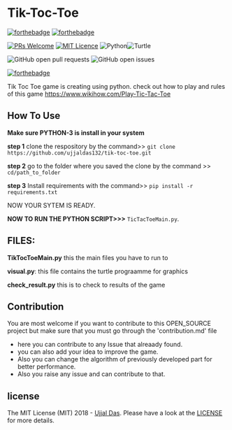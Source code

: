# Tik-Toc-Toe

[![forthebadge](http://forthebadge.com/images/badges/made-with-python.svg)](http://forthebadge.com) [![forthebadge](https://forthebadge.com/images/badges/for-you.svg)](https://forthebadge.com)


[![PRs Welcome](https://img.shields.io/badge/PRs-welcome-brightgreen.svg?style=shields)](http://makeapullrequest.com) [![MIT Licence](https://badges.frapsoft.com/os/mit/mit.png?v=103)](https://opensource.org/licenses/mit-license.php) ![Python](https://img.shields.io/badge/python-3.6-blue.svg)![Turtle](https://img.shields.io/badge/python-turtle-blue.svg)


![GitHub open pull requests](https://img.shields.io/github/issues-pr/ujjaldas132/tik-toc-toe.svg) 
![GitHub open issues](https://img.shields.io/github/issues/ujjaldas132/tik-toc-toe.svg)



[![forthebadge](https://forthebadge.com/images/badges/check-it-out.svg)](https://forthebadge.com)




Tik Toc Toe game is creating using python. check out how to play and rules of this game https://www.wikihow.com/Play-Tic-Tac-Toe

## How To Use 

**Make sure PYTHON-3 is install in your system**

**step 1** clone the respository by the command>>     `git clone https://github.com/ujjaldas132/tik-toc-toe.git`

**step 2** go to the folder where you saved the clone by the command >>   `cd/path_to_folder`

**step 3** Install requirements with the command>>    `pip install -r requirements.txt`

NOW YOUR SYTEM IS READY.

**NOW TO RUN THE PYTHON SCRIPT>>>**  `TicTacToeMain.py`.


## FILES:

**TikTocToeMain.py**
 this the main files you have to run to
 
 
 **visual.py**:
 this file contains the turtle prograamme for graphics
 
 
 
 **check_result.py**
 this is to check to results of the game
 
 ## Contribution
 
 You are most welcome if you want to contribute to this OPEN_SOURCE project but make sure that you  must go through the 'contribution.md' file
 - here you can contribute to any Issue that alreaady found.
 - you can also add your idea to improve the game.
 - Also you can change the algorithm of previously developed part for better performance.
 - Also you raise any issue and can contribute to that.

 ## license
 The MIT License (MIT) 2018 - [Ujjal Das](https://github.com/ujjaldas132). Please have a look at the [LICENSE](LICENSE) for more details.
